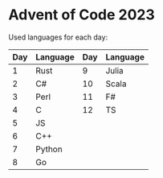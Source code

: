 # Advent of Code 2023

Used languages for each day:

| Day | Language | Day | Language |
|-----|----------|-----|----------|
|  1  | Rust     |  9  | Julia    |
|  2  | C#       | 10  | Scala    |
|  3  | Perl     | 11  | F#       |
|  4  | C        | 12  | TS       |
|  5  | JS       |
|  6  | C++      |
|  7  | Python   |
|  8  | Go       |
